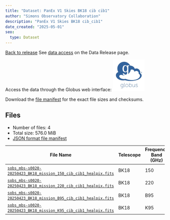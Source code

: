```yaml
---
title: "Dataset: PanEx V1 Skies BK18 cib cib1"
author: "Simons Observatory Collaboration"
description: "PanEx V1 Skies BK18 cib_cib1"
date_created: "2025-05-01"
seo:
  type: Dataset
---
```


[Back to release](./panexv1-bk18.html#datasets)
See [data access](./panexv1-bk18.html#data-access) on the Data Release page.

Access the data through the Globus web interface: [![Download via Globus](images/globus-logo.png)](https://app.globus.org/file-manager?origin_id=53b2a147-ae9d-4bbf-9d18-3b46d133d4bb&origin_path=%2Fpanexp_v1_bk18%2Fcib_cib1%2F)

Download the [file manifest](https://g-0a470a.6b7bd8.0ec8.data.globus.org/panexp_v1_bk18/cib_cib1/manifest.json) for the exact file sizes and checksums.

## Files

- Number of files: 4
- Total size: 576.0 MiB
- [JSON format file manifest](https://g-0a470a.6b7bd8.0ec8.data.globus.org/panexp_v1_bk18/cib_cib1/manifest.json)

|                                                                                                File Name                                                                                                | Telescope | Frequency Band (GHz) | Pixelization |   Size    |
| ------------------------------------------------------------------------------------------------------------------------------------------------------------------------------------------------------- | --------- | -------------------- | ------------ | --------- |
| [`sobs_mbs-s0020-20250423_BK18_mission_150_cib_cib1_healpix.fits`](https://g-0a470a.6b7bd8.0ec8.data.globus.org/panexp_v1_bk18/cib_cib1/sobs_mbs-s0020-20250423_BK18_mission_150_cib_cib1_healpix.fits) | BK18      |                  150 | healpix      | 144.0 MiB |
| [`sobs_mbs-s0020-20250423_BK18_mission_220_cib_cib1_healpix.fits`](https://g-0a470a.6b7bd8.0ec8.data.globus.org/panexp_v1_bk18/cib_cib1/sobs_mbs-s0020-20250423_BK18_mission_220_cib_cib1_healpix.fits) | BK18      |                  220 | healpix      | 144.0 MiB |
| [`sobs_mbs-s0020-20250423_BK18_mission_B95_cib_cib1_healpix.fits`](https://g-0a470a.6b7bd8.0ec8.data.globus.org/panexp_v1_bk18/cib_cib1/sobs_mbs-s0020-20250423_BK18_mission_B95_cib_cib1_healpix.fits) | BK18      | B95                  | healpix      | 144.0 MiB |
| [`sobs_mbs-s0020-20250423_BK18_mission_K95_cib_cib1_healpix.fits`](https://g-0a470a.6b7bd8.0ec8.data.globus.org/panexp_v1_bk18/cib_cib1/sobs_mbs-s0020-20250423_BK18_mission_K95_cib_cib1_healpix.fits) | BK18      | K95                  | healpix      | 144.0 MiB |
